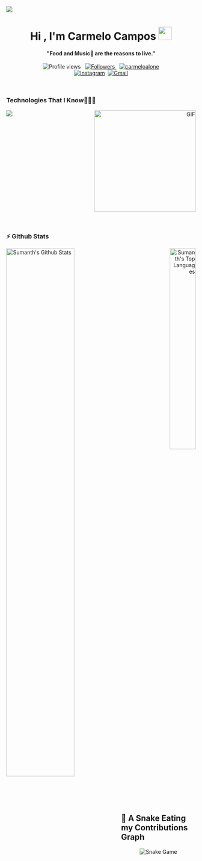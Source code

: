 <!--horizontal divider(gradiant)-->
<img src="https://user-images.githubusercontent.com/73097560/115834477-dbab4500-a447-11eb-908a-139a6edaec5c.gif">

<p>
  <h1 align="center"><b>Hi , I'm Carmelo Campos </b><img src="https://media.giphy.com/media/hvRJCLFzcasrR4ia7z/giphy.gif" width="35"></h1>
</p>

<p>
  <h4 align="center"><b>"Food and Music🎵 are the reasons to live."</b></h4>
</p>

<p align="center">
  <img src="https://komarev.com/ghpvc/?username=CarmeloCampos&color=79ff97" alt="Profile views" />
  &nbsp;
  <a href="https://github.com/CarmeloCampos?tab=followers">
    <img src="https://img.shields.io/github/followers/CarmeloCampos?style=social" alt="Followers" />
  </a>
   &nbsp;
   <a href="https://twitter.com/carmeloalone" >
     <img src="https://img.shields.io/twitter/follow/carmeloalone" alt="carmeloalone" />
   </a>

<br>
<a href="https://instagram.com/CarmeloAlone"><img src="https://img.shields.io/badge/instagram-%23E4405F.svg?&style=for-the-badge&logo=instagram&logoColor=white" alt="Instagram" /></a>&nbsp;
<a href="mailto:hola@carmelocampos.com"><img src="https://img.shields.io/badge/gmail-%23D14836.svg?&style=for-the-badge&logo=gmail&logoColor=white" alt="Gmail"/></a>
</p>

<br>


### Technologies That I Know👨🏻‍💻
<img align="left" src="https://skillicons.dev/icons?i=git,aws,bootstrap,css,discord,docker,dynamodb,express,figma,firebase,github,html,idea,java,js,kotlin,linux,md,mongodb,mysql,nextjs,nodejs,postman,py,react,redux,tailwind,ts,vscode,androidstudio,astro,azure,bash,bun,cloudflare,cmake,deno,bots,electron,fastapi,githubactions,gitlab,gmail,heroku,jquery,laravel,lua,nginx,php,powershell,raspberrypi,symfony,terraform,vite,wordpress&perline=10" />
<p align="right" >
  <img  height="270px" alt="GIF" src="https://i.pinimg.com/originals/e4/26/70/e426702edf874b181aced1e2fa5c6cde.gif" />
</p>
<br>

### :zap: Github Stats
<img align="left" src="https://github-readme-stats.vercel.app/api?username=CarmeloCampos&show_icons=true&title_color=fff&icon_color=79ff97&text_color=efefef&bg_color=24292e" alt="Sumanth's Github Stats" width="60%">
<p align="right" >
  <img src="https://github-readme-stats.vercel.app/api/top-langs/?username=CarmeloCampos&show_icons=true&hide_border=true&theme=radical" width="37%" alt="Sumanth's Top Languages">
</p>
<br>

## 🐍 A Snake Eating my Contributions Graph
<p align="center">
	<img src = "https://github.com/CarmeloCampos/CarmeloCampos/blob/output/github-contribution-grid-snake.svg?" alt = "Snake Game"/>
</p>

